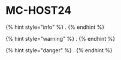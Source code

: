 # MC-HOST24

{% hint style="info" %}
.
{% endhint %}

{% hint style="warning" %}
.
{% endhint %}

{% hint style="danger" %}
.
{% endhint %}

